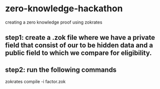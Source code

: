 # zero-knowledge-hackathon
creating a zero knowledge proof using zokrates
## step1: create a .zok file where we have a private field that consist of our to be hidden data and a public field to which we compare for eligibility.
## step2: run the following commands
zokrates compile -i factor.zok
